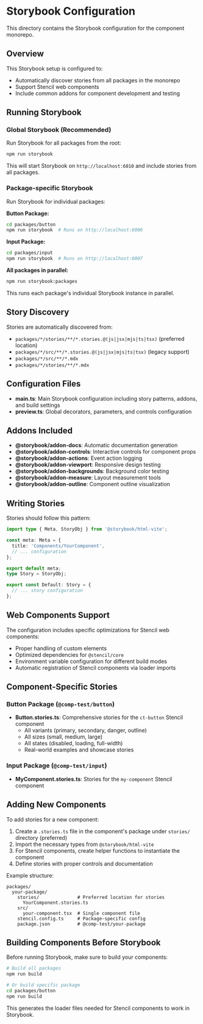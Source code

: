 # Storybook Configuration

This directory contains the Storybook configuration for the component monorepo.

## Overview

This Storybook setup is configured to:
- Automatically discover stories from all packages in the monorepo
- Support Stencil web components
- Include common addons for component development and testing

## Running Storybook

### Global Storybook (Recommended)
Run Storybook for all packages from the root:
```bash
npm run storybook
```

This will start Storybook on `http://localhost:6010` and include stories from all packages.

### Package-specific Storybook
Run Storybook for individual packages:

**Button Package:**
```bash
cd packages/button
npm run storybook  # Runs on http://localhost:6006
```

**Input Package:**
```bash
cd packages/input
npm run storybook  # Runs on http://localhost:6007
```

**All packages in parallel:**
```bash
npm run storybook:packages
```

This runs each package's individual Storybook instance in parallel.

## Story Discovery

Stories are automatically discovered from:
- `packages/*/stories/**/*.stories.@(js|jsx|mjs|ts|tsx)` (preferred location)
- `packages/*/src/**/*.stories.@(js|jsx|mjs|ts|tsx)` (legacy support)
- `packages/*/src/**/*.mdx`
- `packages/*/stories/**/*.mdx`

## Configuration Files

- **main.ts**: Main Storybook configuration including story patterns, addons, and build settings
- **preview.ts**: Global decorators, parameters, and controls configuration

## Addons Included

- **@storybook/addon-docs**: Automatic documentation generation
- **@storybook/addon-controls**: Interactive controls for component props
- **@storybook/addon-actions**: Event action logging
- **@storybook/addon-viewport**: Responsive design testing
- **@storybook/addon-backgrounds**: Background color testing
- **@storybook/addon-measure**: Layout measurement tools
- **@storybook/addon-outline**: Component outline visualization

## Writing Stories

Stories should follow this pattern:
```typescript
import type { Meta, StoryObj } from '@storybook/html-vite';

const meta: Meta = {
  title: 'Components/YourComponent',
  // ... configuration
};

export default meta;
type Story = StoryObj;

export const Default: Story = {
  // ... story configuration
};
```

## Web Components Support

The configuration includes specific optimizations for Stencil web components:
- Proper handling of custom elements
- Optimized dependencies for `@stencil/core`
- Environment variable configuration for different build modes
- Automatic registration of Stencil components via loader imports

## Component-Specific Stories

### Button Package (`@comp-test/button`)
- **Button.stories.ts**: Comprehensive stories for the `ct-button` Stencil component
  - All variants (primary, secondary, danger, outline)
  - All sizes (small, medium, large)
  - All states (disabled, loading, full-width)
  - Real-world examples and showcase stories

### Input Package (`@comp-test/input`)
- **MyComponent.stories.ts**: Stories for the `my-component` Stencil component

## Adding New Components

To add stories for a new component:

1. Create a `.stories.ts` file in the component's package under `stories/` directory (preferred)
2. Import the necessary types from `@storybook/html-vite`
3. For Stencil components, create helper functions to instantiate the component
4. Define stories with proper controls and documentation

Example structure:
```
packages/
  your-package/
    stories/              # Preferred location for stories
      YourComponent.stories.ts
    src/
      your-component.tsx  # Single component file
    stencil.config.ts     # Package-specific config
    package.json          # @comp-test/your-package
```

## Building Components Before Storybook

Before running Storybook, make sure to build your components:

```bash
# Build all packages
npm run build

# Or build specific package
cd packages/button
npm run build
```

This generates the loader files needed for Stencil components to work in Storybook.
